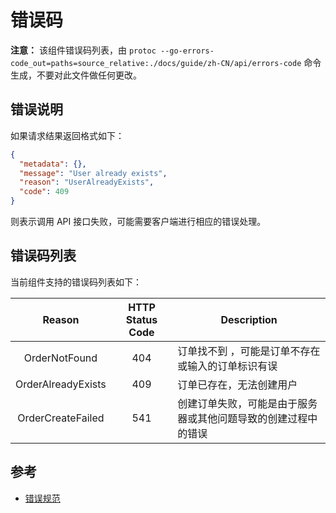 # 错误码

**注意：** 该组件错误码列表，由 `protoc --go-errors-code_out=paths=source_relative:./docs/guide/zh-CN/api/errors-code` 命令生成，不要对此文件做任何更改。

## 错误说明

如果请求结果返回格式如下：
```json
{
  "metadata": {},
  "message": "User already exists",
  "reason": "UserAlreadyExists",
  "code": 409
}
```

则表示调用 API 接口失败，可能需要客户端进行相应的错误处理。

## 错误码列表

当前组件支持的错误码列表如下：

| Reason | HTTP Status Code | Description |
| :----: | :--------------: | ----------- |
| OrderNotFound | 404 |  订单找不到 ，可能是订单不存在或输入的订单标识有误 |
| OrderAlreadyExists | 409 |  订单已存在，无法创建用户 |
| OrderCreateFailed | 541 |  创建订单失败，可能是由于服务器或其他问题导致的创建过程中的错误 |

## 参考

- [错误规范](https://github.com/onexstack/zero/blob/master/docs/devel/zh-CN/conversions/errors.md)

